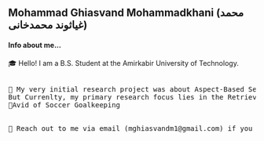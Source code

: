 ## Mohammad Ghiasvand Mohammadkhani (محمد غیاثوند محمدخانی)

#### Info about me...
🎓 Hello! I am a B.S. Student at the Amirkabir University of Technology.<br>
<br>
<pre>🔭 My very initial research project was about Aspect-Based Sentiment Analysis (ABSA) which I've been able to publish a state-of-the-art (SOTA) paper to Transactions of the Association for Computational Linguistics (TACL) journal and the project was completed I was only a 3rd-semester bachelor student which is undone before in the world. 
But Currenlty, my primary research focus lies in the Retrieval-Augmented Language Models (RALMs).
🏃Avid of Soccer Goalkeeping
<br>
💬 Reach out to me via email (mghiasvandm1@gmail.com) if you have any questions about my previous works, or would like to collaborate with me!<br>
</pre>
